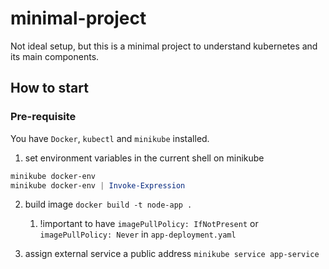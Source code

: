 # minimal-project

Not ideal setup, but this is a minimal project to understand kubernetes and its main components.

## How to start

### Pre-requisite

You have `Docker`, `kubectl` and `minikube` installed.

1. set environment variables in the current shell on minikube

```powershell
minikube docker-env
minikube docker-env | Invoke-Expression
```

2. build image
   `docker build -t node-app .`

   1. !important to have `imagePullPolicy: IfNotPresent` or `imagePullPolicy: Never` in `app-deployment.yaml`

3. assign external service a public address
   `minikube service app-service`

